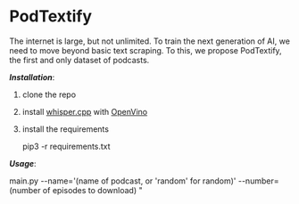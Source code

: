 # PodTextify
The internet is large, but not unlimited. To train the next generation of AI, we need to move beyond basic text scraping. To this, we propose PodTextify, the first and only dataset of podcasts.



**_Installation_**:
1) clone the repo
2) install [whisper.cpp]([url](https://github.com/ggerganov/whisper.cpp)) with [OpenVino]([url](https://docs.openvino.ai/2024/get-started/install-openvino.html?VERSION=v_2024_0_0&OP_SYSTEM=MACOS&DISTRIBUTION=ARCHIVE))
3) install the requirements

   pip3 -r requirements.txt

**_Usage_**:

main.py --name='(name of podcast, or 'random' for random)' --number=(number of episodes to download) "
